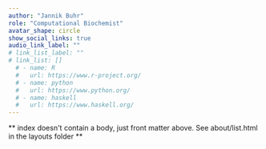 ```yaml
---
author: "Jannik Buhr"
role: "Computational Biochemist"
avatar_shape: circle
show_social_links: true 
audio_link_label: "" 
# link_list_label: ""
# link_list: []
  # - name: R
  #   url: https://www.r-project.org/ 
  # - name: python
  #   url: https://www.python.org/
  # - name: haskell
  #   url: https://www.haskell.org/
---
```


** index doesn't contain a body, just front matter above.
See about/list.html in the layouts folder **
